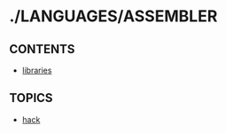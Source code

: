 # ./LANGUAGES/ASSEMBLER  


## CONTENTS  
*	[libraries](libraries.md)  

## TOPICS  
*	[hack](hack/README.md)  

